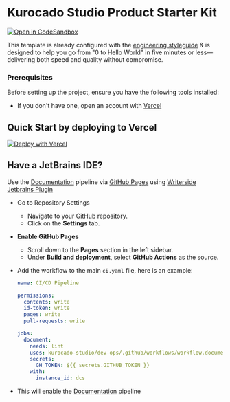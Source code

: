 # Kurocado Studio Product Starter Kit

[![Open in CodeSandbox](https://codesandbox.io/static/img/play-codesandbox.svg)](https://codesandbox.io/s/github/Kurocado-Studio/product-starter-kit/tree/main)

This template is already configured with the
[engineering styleguide](https://kurocado-studio.github.io/platform/styleguide.html) & is designed
to help you go from "0 to Hello World" in five minutes or less—delivering both speed and quality
without compromise.

### Prerequisites

Before setting up the project, ensure you have the following tools installed:

- If you don't have one, open an account with [Vercel](https://vercel.com)

## Quick Start by deploying to Vercel

[![Deploy with Vercel](https://vercel.com/button)](https://vercel.com/new/clone?repository-url=https://github.com/Kurocado-Studio/product-starter-kit/tree/main&project-name=product-starter-react-template&repository-name=product-starter-react-template&branch=main)

## Have a JetBrains IDE?

Use the [Documentation](https://kurocado-studio.github.io/platform/document.html) pipeline via
[GitHub Pages](https://pages.github.com) using
[Writerside Jetbrains Plugin](https://plugins.jetbrains.com/plugin/20158-writerside)

- Go to Repository Settings
  - Navigate to your GitHub repository.
  - Click on the **Settings** tab.
- **Enable GitHub Pages**
  - Scroll down to the **Pages** section in the left sidebar.
  - Under **Build and deployment**, select **GitHub Actions** as the source.
- Add the workflow to the main `ci.yaml` file, here is an example:

  ```yaml
  name: CI/CD Pipeline

  permissions:
    contents: write
    id-token: write
    pages: write
    pull-requests: write

  jobs:
    document:
      needs: lint
      uses: kurocado-studio/dev-ops/.github/workflows/workflow.document.yml@main
      secrets:
        GH_TOKEN: ${{ secrets.GITHUB_TOKEN }}
      with:
        instance_id: dcs
  ```

- This will enable the [Documentation](https://kurocado-studio.github.io/platform/document.html)
  pipeline
